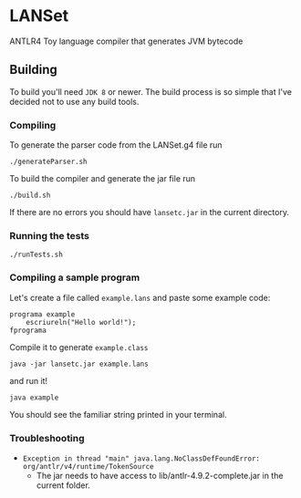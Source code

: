 # LANSet
ANTLR4 Toy language compiler that generates JVM bytecode

## Building

To build you'll need `JDK 8` or newer. The build process is so simple that I've decided not to use any build tools.

### Compiling
To generate the parser code from the LANSet.g4 file run
```
./generateParser.sh
```
To build the compiler and generate the jar file run
```
./build.sh
```
If there are no errors you should have `lansetc.jar` in the current directory.

### Running the tests
```
./runTests.sh
```

### Compiling a sample program
Let's create a file called `example.lans` and paste some example code:
```
programa example
    escriureln("Hello world!");
fprograma
```
Compile it to generate `example.class`
```
java -jar lansetc.jar example.lans
```
and run it!
```
java example
```
You should see the familiar string printed in your terminal.

### Troubleshooting
- `Exception in thread "main" java.lang.NoClassDefFoundError: org/antlr/v4/runtime/TokenSource`
  - The jar needs to have access to lib/antlr-4.9.2-complete.jar in the current folder.
